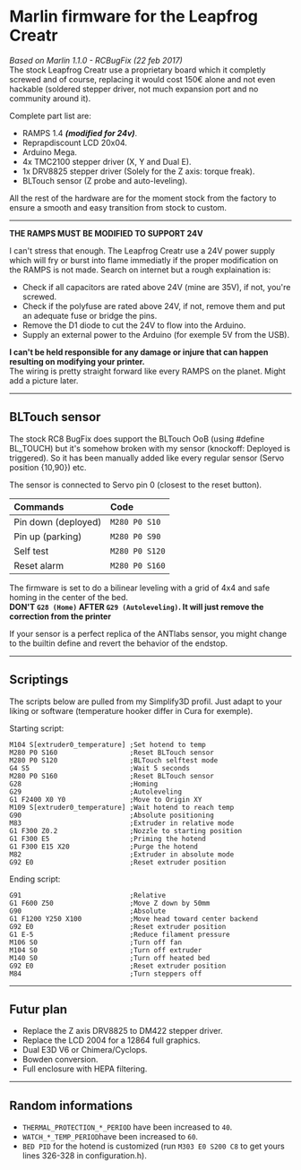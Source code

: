**Marlin firmware for the Leapfrog Creatr**
===

*Based on Marlin 1.1.0 - RCBugFix (22 feb 2017)*<br>
The stock Leapfrog Creatr use a proprietary board which it completly screwed and of course, replacing it would cost 150€ alone and not even hackable (soldered stepper driver, not much expansion port and no community around it).

Complete part list are:
- RAMPS 1.4 ***(modified for 24v)***.
- Reprapdiscount LCD 20x04.
- Arduino Mega.
- 4x TMC2100 stepper driver (X, Y and Dual E).
- 1x DRV8825 stepper driver (Solely for the Z axis: torque freak).
- BLTouch sensor (Z probe and auto-leveling).

All the rest of the hardware are for the moment stock from the factory to ensure a smooth and easy transition from stock to custom.

---
**THE RAMPS MUST BE MODIFIED TO SUPPORT 24V**


I can't stress that enough. The Leapfrog Creatr use a 24V power supply which will fry or burst into flame immediatly if the proper modification on the RAMPS is not made. Search on internet but a rough explaination is:
- Check if all capacitors are rated above 24V (mine are 35V), if not, you're screwed.
- Check if the polyfuse are rated above 24V, if not, remove them and put an adequate fuse or bridge the pins.
- Remove the D1 diode to cut the 24V to flow into the Arduino.
- Supply an external power to the Arduino (for exemple 5V from the USB).

**I can't be held responsible for any damage or injure that can happen resulting on modifying your printer.**<br>
The wiring is pretty straight forward like every RAMPS on the planet. Might add a picture later.

---
**BLTouch sensor**
---
The stock RC8 BugFix does support the BLTouch OoB (using #define BL_TOUCH) but it's somehow broken with my sensor (knockoff: Deployed is triggered). So it has been manually added like every regular sensor (Servo position {10,90}) etc.

The sensor is connected to Servo pin 0 (closest to the reset button).

|Commands|Code
|:--|:--
|Pin down (deployed)|`M280 P0 S10`
|Pin up (parking)|`M280 P0 S90`
|Self test|`M280 P0 S120`
|Reset alarm|`M280 P0 S160`

The firmware is set to do a bilinear leveling with a grid of 4x4 and safe homing in the center of the bed.<br>
**DON'T `G28 (Home)` AFTER `G29 (Autoleveling)`. It will just remove the correction from the printer**

If your sensor is a perfect replica of the ANTlabs sensor, you might change to the builtin define and revert the behavior of the endstop.

---
**Scriptings**
---


The scripts below are pulled from my Simplify3D profil. Just adapt to your liking or software (temperature hooker differ in Cura for exemple).

Starting script:
```
M104 S[extruder0_temperature] ;Set hotend to temp
M280 P0 S160                  ;Reset BLTouch sensor
M280 P0 S120                  ;BLTouch selftest mode
G4 S5                         ;Wait 5 seconds
M280 P0 S160                  ;Reset BLTouch sensor
G28                           ;Homing
G29                           ;Autoleveling
G1 F2400 X0 Y0                ;Move to Origin XY
M109 S[extruder0_temperature] ;Wait hotend to reach temp
G90                           ;Absolute positioning
M83                           ;Extruder in relative mode
G1 F300 Z0.2                  ;Nozzle to starting position
G1 F300 E5                    ;Priming the hotend
G1 F300 E15 X20               ;Purge the hotend
M82                           ;Extruder in absolute mode
G92 E0                        ;Reset extruder position
```

Ending script:
```
G91	                          ;Relative
G1 F600 Z50                   ;Move Z down by 50mm
G90                           ;Absolute
G1 F1200 Y250 X100            ;Move head toward center backend
G92 E0                        ;Reset extruder position
G1 E-5                        ;Reduce filament pressure
M106 S0                       ;Turn off fan
M104 S0                       ;Turn off extruder
M140 S0                       ;Turn off heated bed
G92 E0                        ;Reset extruder position
M84                           ;Turn steppers off
```

---
**Futur plan**
---
- Replace the Z axis DRV8825 to DM422 stepper driver.
- Replace the LCD 2004 for a 12864 full graphics.
- Dual E3D V6 or Chimera/Cyclops.
- Bowden conversion.
- Full enclosure with HEPA filtering.

---
**Random informations**
---
- `THERMAL_PROTECTION_*_PERIOD` have been increased to `40`.
- `WATCH_*_TEMP_PERIOD`have been increased to `60`.
- `BED PID` for the hotend is customized (run `M303 E0 S200 C8` to get yours lines 326-328 in configuration.h).
